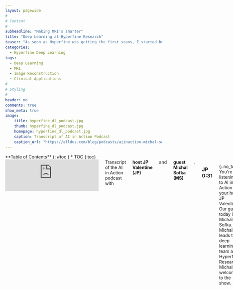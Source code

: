 ```yaml
---
layout: pagewide
#
# Content
#
subheadline: "Making MRI's smarter"
title: "Deep Learning at Hyperfine Research"
teaser: "As soon as Hyperfine was getting the first scans, I started building out the machine learning competency. We now have a strong team and are building algorithms that improve images and run on the scanner and tools for image interpretation that run in the cloud. I am passionate to work on hard and complex problems and there is no lack of those at Hyperfine."
categories:
  - Hyperfine Deep Learning
tags:
  - Deep Learning
  - MRI
  - Image Reconstruction
  - Clinical Applications
#
# Styling
#
header: no
comments: true
show_meta: true
image:
    title: hyperfine_dl_podcast.jpg
    thumb: hyperfine_dl_podcast.jpg
    homepage: hyperfine_dl_podcast.jpg
    caption: Transcript of AI in Action Podcast
    caption_url: "https://alldus.com/blog/podcasts/aiinaction-michal-sofka-hyperfine/"
---
```

<!--more-->

<div class="row">
<div class="medium-4 medium-push-8 columns" markdown="1">
<div class="panel radius" markdown="1">
**Table of Contents**
{: #toc }
*  TOC
{:toc}
</div>
</div><!-- /.medium-4.columns -->

<div class="medium-8 medium-pull-4 columns" markdown="1">

<iframe src="https://anchor.fm/alldus-international/embed/episodes/E111-Michal-Sofka--Deep-Learning-Team-Lead-at-Hyperfine-eg2nq3/a-a2j54jg" height="102px" width="400px" frameborder="0" scrolling="no"></iframe>
Transcript of the AI in Action podcast with <b>host JP Valentine (JP)</b> and <b>guest Michal Sofka (MS)</b>. <!--more-->

### JP  0:31
{:.no_toc}
You're listening to AI in Action on your host JP Valentine. Our guest today is Michal Sofka. Michal leads the deep learning team at Hyperfine Research. Michal, welcome to the show.
### MS  0:44  
{:.no_toc}
Thank you, JP, happy to be here.
### JP  0:46  
{:.no_toc}
That's our pleasure. Michal, let's start with the background of yourself, how you first got involved in technology, what your interests were, then talk us through  some of the roles you've held along the way leading us up to your current position with Hyperfine.
### MS  1:01 -  Michal’s tech journey
I grew up in Czech Republic and came to the US for grad school. My PhD at the Rensselaer Polytechnic Institute focused on machine learning for various retinal image analysis tasks, and a few problems in Computer Aided detection. For example, comparing tumors in lung CT scans. I then went to work at Siemens Corporate Research based in Princeton, New Jersey. It houses about 220 scientists and engineers who are focused on researching and developing emerging technologies, with applications ranging from health care and communications to automation and security. And I personally joined a team that was pioneering machine learning tools for diagnosis and treatment planning. And over there I worked on many many projects including automated measurements in fetal ultrasound, detecting and finding outlines of anatomical structures in CT scans and building software tools for total knee replacement surgery. And after that, when I was looking for my next adventure, many were advising me to do something orthogonal. So I joined a newly acquired network security startup team and worked at Cisco for two years. And my main projects were about machine learning tools for threat defense. And I then found out about the collection of startups in 4Catalyzer, and I was immediately hooked. I joined about four years ago and initially worked on Butterfly Network projects for handheld ultrasound, to improve image acquisition and interpretation. And as soon as Hyperfine was getting the first scans, I started building out machine learning competency in the company. And we now have a strong team. And we're building algorithms that improve images, and run on the scanner and also tools for image interpretation that run in the cloud. I'm really passionate to work on hard and complex problems, and there's definitely no lack of those in Hyperfine.
### JP  3:16  
{:.no_toc}
Excellent. Well, thank you for that overview. It's really helpful to understand your journey. So leading us now to your current role of Hyperfine, if you could give us an overview of who Hyperfine are and then give us some insight into the sets of technologies that you're currently working with.
### MS  3:34 -  Hyperfine’s mission to make MRIs more accessible
Hyperfine is a privately held company founded by Jonathan Rothberg in 2014. And the company is on a mission to make MRI accessible to every patient, regardless of income or resources like simply anywhere and anytime. MRI is really truly a technological marvel, but remains broadly accessible. Nearly 90 percent of the world has no access to them at all. Let me give you some examples. Japan has 52 scanners per million population. The USA has 37. But Canada only nine and Israel five, and we go to India it's 0.1 scanners per million population. Considering the developing world, it gets even worse. Uganda has four MRI scanners and a population of 43 million so that's one MRI for 10 million people. Hyperfine's point-of-care MRI, that represents multiple innovations in the MRI design, architecture and the workflow, has been filed in more than hundred patents issued or currently pending. And the system itself is highly portable and wheels directly to the patient's bedside. It plugs into an electrical wall outlet and is controlled via a wireless tablet such as an Apple iPad. It is a big deal since current systems require complicated installations and are lifted with a crane into a specially designed hospital section. Our AI algorithms generate high quality images they make up for the losses caused by the simplified design, the smaller magnet and then the absence of the shielded room. And AI cloud software processes the images for faster diagnosis, decision making and treatment planning.

  <div class="row t30">
    <div class="col-xs-12">
      <img class="cust-padd" src="/images/MRI_not_accessible.png">
    </div>
  </div>

### JP  5:36  
{:.no_toc}
That's amazing. So how do you guys do what you're doing? I mean, this seems like such a massive advancement in technology. It clearly could have huge implications for the medical field, but how are you guys able to make such strides in innovation and more importantly for your role? How does AI and data play a part in this?
### MS  5:59 -  The role of Deep Learning in building smarter MRI systems
Our ongoing effort is to use deep learning and in two different workflows. We're looking at a deep learning-based image reconstruction. So, this is the process of producing images of internal organs from physical measurements using sensors. By quick introduction, an MRI works by measuring the response of atomic nuclei of body tissues to high frequency radio waves, when placed in a strong magnetic field. Put simply it measures how atoms orient themselves when placed in a magnet. And the speed by which the data can be collected depends on physiological properties of tissues and hardware constraints. Typically, it takes time to do a single scan and the entire scan exam of multiple scans might take 30 minutes or more. That's a long time. For this to be practical, but with deep learning, we can shorten this time. Or, alternatively, we can produce higher quality images using the same fixed scanning time. It's all about this trade off. One powerful idea that we rely on is to capture less measurements, and then reduce the scanning time and reconstruct the image with the same image quality as if it were reconstructed with the full set of measurements. So this is one area and in the second area, we're focused on, the scanner uploads data to the cloud, where it is processed by the deep learning algorithms, powering clinical applications for diagnosis and treatment planning. Our first anatomical target is the brain and we build tools to automatically measure various structures in the brain and to measure and outline abnormalities. These tools are very critical for accurate diagnosis. Many of the steps would have to be done in a manual and tedious way, which is amplified by the fact that the data is 3d. So, in a nutshell, this streamlined clinical workflow has utmost importance, especially in emergency departments, one of many environments in need of our machines. One example of where time matters is stroke. Perhaps you've heard the slogan time is brain in a brain was stroke, 1.9 million neurons and 7.5 miles of myelinated fibers are destroyed every minute. To put it in perspective, a brain with stroke ages three weeks every minute, so now AI tools can help outline damaged tissues and provide quantitative information to the stroke teams in a very timely manner. 
### JP  8:44  
{:.no_toc}
Great to hear about some of the potential use cases and, you know, really allows us to imagine the scope of impact This could have when it becomes more broadly adapted. What are the main challenges that you and your team face in getting this new product to market, whether it's from the deep learning algorithms or the hardware to every hospital.
### MS  9:19 -  Challenges the team faces when getting the product to market
It's really about how to carefully coordinate both hardware and software teams so that we can work in a synchronized way to build these products. Hyperfine is really created around three technological areas. It's cloud, deep learning, and MRI device itself. And we were fortunate to attract experts from top universities in the world, and from the best engineering teams. Our mechanical, electrical and device software teams are based in Connecticut and our cloud and deep learning teams are in New York. And just to give you an idea how this works, mechanical and electrical engineers take care of the hardware components, including off the shelf and custom manufactured parts. Device software engineers take care of the platforms that run the scanner itself, and medical physicists, designing instructions to highlight different tissues and abnormalities. And then deep learning scientists and engineers reconstruct the highest quality image and build applications for clinical decision making. Cloud software engineers build our viewer and back end systems for storing, archiving, analyzing the scanner data. So there's a great advantage of having all teams work together on the final product and our machine learning algorithms that improve image quality have access to the entire imaging pipeline. We can modify the way the measurements are obtained using the hardware, we can use various software and hardware tricks to help reconstruct better images when the patient moves. And we know what kind of interference we can expect in the hospital so that we can address it. The scanner data is stored in the cloud, it is available immediately for training new systems to further improve the algorithms for image quality improvement and for providing clinical insights. And since the scanners use differently than traditional MRI, this type of data really paves the way for new clinical applications that have not been really possible to envision so far.
### JP  11:40  
{:.no_toc}
So it's great to learn about the structure of the team because clearly it's such a complex project, combining software hardware, medical expertise, so it's good insight to learn how you guys approach in such a collaborative manner. Speaking specifically about your AI team, what have you learned in your role as the leader of this team, what's most important to you when building a successful AI team that innovates and delivers products?
### MS  12:07 -  Building and positioning the AI team for success
That's a good question. There are a number of roles needed in a highly innovative AI startup. Just to make sure that the startup has cutting edge technology and competitive advantage, but also can deliver the products to its customers. Specifically, you will need smart scientists who can think out of the box, design new algorithms to previously unsolved problems and quickly prototype them and test them. They need to know how to address complex challenges in the computational pipeline. And you cannot really find these solutions in available publications. Then you need skilled software engineers who know the latest computing services, developer tools, and cloud platforms. They know how to efficiently implement complicated pipelines that can handle large amounts of data that can scale adaptively and are flexible to accommodate new features. And then you need subject matter experts who would work with the product manager to ensure that you're building the right tools. In healthcare, this would be a visionary clinician, who can imagine your workflows, solutions and approaches. And again, they can see how they can be applied to the current needs. This can be hard, since in some situations, your customers cannot really articulate what they need.
### JP  13:45  
{:.no_toc}
So as you guys build the next generation of AI products and you know, particularly software products in a highly regulated healthcare environment, it's especially challenging. Can you speak to how you guys are handling these constraints are Hyperfine?
### MS  14:00 -  Developing software in a regulated environment
Yes, this is our day-to-day discussion. There's a lot of scrutiny around filing AI, machine learning software going for the FDA clearance, which seems to have intensified through although similar tools existed years ago. So let me clarify. The truth is that previous algorithms were locked prior to marketing and any changes likely require FDA review. However, not all algorithms are locked. Some of those systems being developed today can adapt over time. Even if there is extensive testing and documentation before every release, for example, after retraining the system, it would not be practical to go through another round of 510k clearance process. So the agency, the FDA, is adapting and developing a guidance such as this kind of retrain and release cycle is possible without incurring additional risks. And, and the risk is really the key word. With regulatory bodies, it's all about keeping risks under control. The developers need to ensure that any changes to the released software will not introduce additional risks, or modify existing risks that could result in significant harm to the patient. And this is the reason why it is so challenging to introduce new self learning tools that would be adapting to the environment and the user. But this will come in future eventually.
### JP  15:41  
{:.no_toc}
So there's certainly a lot that you guys have already accomplished. And I encourage anyone listening to go and look at the Hyperfine product to give you a sense of the advancement comparing the hardware, costs and mobility to traditional MRI machines which would have taken up, you know, your average New York City, one bedroom apartment. So it's amazing to see the journey. What are your common projects that you're most excited about?
### MS  16:09 -  Projects I am the most excited about
I am most excited about the opportunities that that is this new imaging device will bring. So for the first time, we were able to do quick imaging easily in an emergency department, whenever there is a suspicion for a problem and the patient's head. And we will be able to learn about diseases such as stroke in order to identify what exactly happened and when, detect what is happening at a particular time, and predict the best possible treatment. So many many interesting and impactful problems for AI. And another example, we can do imaging more frequently than before. This makes it possible to monitor patients in the ICU, for example, which is important when we want to know the progress of the head injury. Is the patient getting better or worse? And how quickly can we find out? Again, smart AI tools will make it easier to quantify and report these changes. These are the things I'm excited about and many more.

  <div class="row t30">
    <div class="col-xs-12">
        <video style="width:80%;" autoplay muted loop>
          <source src="/images/T1_Linear_vs_DL.mp4" type="video/mp4">
          Your browser does not support HTML5 video.
        </video>
    </div>
    <div class="col-xs-12">
        <p><I>T1 scan reconstructed using linear and deep learning algorithm.</I></p>
    </div>
  </div>

### JP  17:17  
{:.no_toc}
Excellent, excellent. Well, we are too. I mean, looking at the impact that Hyperfine could have the medical industry as a whole is incredible. We're excited to see what else is coming. I want to get your take on the startup environment, particularly your thoughts on graduates and on people who are starting their career in technology. There's a lot going on at Hyperfine. What specifically are you enjoying most about your role? And then, you've got a lot of experience in the AI tech community in general. How can we tell your story and at least give some insight into what's possible within the startup environment, not just Hyperfine? What are you most excited about?
### MS  18:02 -  What am I most enjoying about my current role
There are a few things I'm really excited about every day. I'm surrounded by smart, very smart people, which I share the journey with and learn from. There's really something special about his deep intellectual debate when you're trying to get to the bottom of a difficult issue. For example, our scanner got disassembled to the bare bones a few times. And we occasionally scrutinize our algorithms and examine them line by line. So we go into really the very detail of the design. And the second thing is that we are on a very important mission to make a significant contribution to health care of humankind. And this is a risky project that corporations typically would not undertake. More than 90% of the world does not have access to MRI. Imaging is very important for diagnosing various conditions. And for example, where you have a stroke, which I mentioned a few times, a clogged vein inside the brain, and you get treated within a few hours of that happening, you may get blood thinner and may be on a path to full recovery. And yet many strokes are missed in the emergency department and having access to imaging and diagnosis tools might improve that. So people are actually dying because the strokes are missed. And the third thing I love about my job is working on super challenging problems. I have always been fascinated by scientific achievements, and positive impact and progress in technology and human lives. And really pushing the boundary of what is possible with AI today and working really, really hard problems very fulfilling for me.
### JP  19:50  
{:.no_toc}
Excellent, well, final question for you, Michal. Clearly as you go as they continue to be successful, the organization is going to grow and we're all very much looking forward to seeing Hyperfine's equipment in every hospital around the world. As the organization grows, how will your data team grow? And what opportunities are there going to be for, you know, individuals listening to this, whether it's on the machine learning side data science or, or overall within the data team.
### MS  20:20 -  What future looks like at Hyperfine
We have a lot to do at Hyperfine. And although we have a list of tremendous accomplishments, the path ahead of us is incredibly exciting. As we scale the company, deliver a lot of scanners to our customers and grow the team, we're going to expand the offering both in terms of hardware as well as software. What I'm personally excited about are new machine learning and cloud services that will be driven by the device and the data we're managing. I'm looking forward to building out this competency and seeing the impact of many different areas of healthcare. Access to frequent MRI imaging will make it possible to build databases for various patient conditions, and hopefully yield to better understanding of the diseases and new discoveries in treatment. This is the impact I'm really passionate about.
### JP  21:21  
{:.no_toc}
Absolutely. Well, this has been an absolute pleasure. I really enjoyed learning about what you guys are doing at Hyperfine. I'm sure everyone listening will encourage the company and yourself all the success given how much of an impact they can have to the medical field. So thank you very much, Michal, this has been a great learning.
### MS  21:40  
{:.no_toc}
Thank you, JP.


</div><!-- /.medium-8.columns -->
</div><!-- /.row -->
